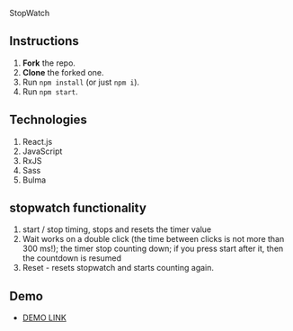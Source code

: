 StopWatch
## Instructions
1. **Fork** the repo.
2. **Clone** the forked one.
3. Run `npm install` (or just `npm i`).
4. Run `npm start`.

## Technologies
1. React.js
2. JavaScript
3. RxJS
4. Sass
5. Bulma

## stopwatch functionality
1. start / stop timing, stops and resets the timer value
2. Wait works on a double click (the time between clicks is not more than 300 ms!); the timer stop counting down; if you press start after it, then the countdown is resumed
3. Reset - resets stopwatch and starts counting again.


## Demo
  - [DEMO LINK](http://ivan-panchenko1992.github.io/react_timer)
